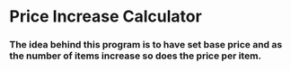 # Price Increase Calculator

### The idea behind this program is to have  set base price and as the number of items increase so does the price per item.
